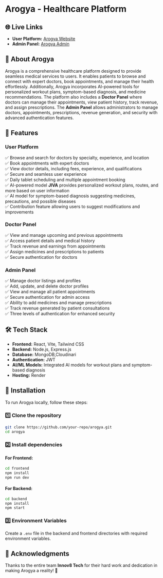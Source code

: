 # Arogya - Healthcare Platform

## 🌐 Live Links
- **User Platform:** [Arogya Website](https://innov8tech-frontend-lh4p.onrender.com/)
- **Admin Panel:** [Arogya Admin](https://innov8tech-admin-fpsc.onrender.com/)

## 📌 About Arogya
Arogya is a comprehensive healthcare platform designed to provide seamless medical services to users. It enables patients to browse and connect with expert doctors, book appointments, and manage their health effortlessly. Additionally, Arogya incorporates AI-powered tools for personalized workout plans, symptom-based diagnosis, and medicine recommendations. The platform also includes a **Doctor Panel** where doctors can manage their appointments, view patient history, track revenue, and assign prescriptions. The **Admin Panel** allows administrators to manage doctors, appointments, prescriptions, revenue generation, and security with advanced authentication features.

## 🚀 Features
### User Platform
✅ Browse and search for doctors by specialty, experience, and location  
✅ Book appointments with expert doctors  
✅ View doctor details, including fees, experience, and qualifications  
✅ Secure and seamless user experience  
✅ Daily tablet scheduling and multiple appointment booking  
✅ AI-powered model **JIVA** provides personalized workout plans, routes, and more based on user information  
✅ AI model for symptom-based diagnosis suggesting medicines, precautions, and possible diseases  
✅ Contribution feature allowing users to suggest modifications and improvements  

### Doctor Panel
✅ View and manage upcoming and previous appointments  
✅ Access patient details and medical history  
✅ Track revenue and earnings from appointments  
✅ Assign medicines and prescriptions to patients  
✅ Secure authentication for doctors  

### Admin Panel
✅ Manage doctor listings and profiles  
✅ Add, update, and delete doctor profiles  
✅ View and manage all patient appointments  
✅ Secure authentication for admin access  
✅ Ability to add medicines and manage prescriptions  
✅ Track revenue generated by patient consultations  
✅ Three levels of authentication for enhanced security  

## 🛠️ Tech Stack
- **Frontend:** React, Vite, Tailwind CSS
- **Backend:** Node.js, Express.js
- **Database:** MongoDB,Cloudinari
- **Authentication:** JWT
- **AI/ML Models:** Integrated AI models for workout plans and symptom-based diagnosis  
- **Hosting:** Render

## 🔧 Installation
To run Arogya locally, follow these steps:

### 1️⃣ Clone the repository
```bash
git clone https://github.com/your-repo/arogya.git
cd arogya
```

### 2️⃣ Install dependencies
#### For Frontend:
```bash
cd frontend
npm install
npm run dev
```

#### For Backend:
```bash
cd backend
npm install
npm start
```

### 3️⃣ Environment Variables
Create a `.env` file in the backend and frontend directories with required environment variables.



## 🎉 Acknowledgments
Thanks to the entire team **Innov8 Tech** for their hard work and dedication in making Arogya a reality! 🚀
